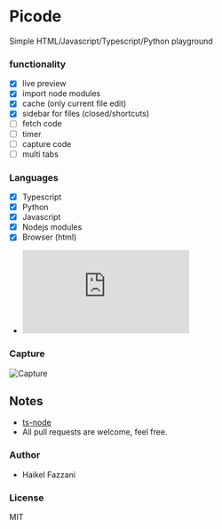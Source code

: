 # Picode   
Simple HTML/Javascript/Typescript/Python playground

### functionality
- [x] live preview
- [x] import node modules
- [x] cache (only current file edit)
- [x] sidebar for files (closed/shortcuts)
- [ ] fetch code
- [ ] timer
- [ ] capture code
- [ ] multi tabs

### Languages
- [x] Typescript
- [x] Python
- [x] Javascript
- [x] Nodejs modules
- [x] Browser (html)
- ![React example](https://bitbucket.org/haikel2090/code-examples/src/master/index.html)

### Capture
![Capture](https://i.ibb.co/QjQ5hXM/Nouvelle-image-bitmap.png)

## Notes
- [ts-node](https://www.npmjs.com/package/ts-node)
- All pull requests are welcome, feel free.

### Author
- Haikel Fazzani

### License
MIT